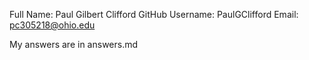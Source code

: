 Full Name: Paul Gilbert Clifford
GitHub Username: PaulGClifford
Email: pc305218@ohio.edu

My answers are in answers.md
